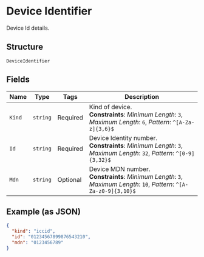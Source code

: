 
# Device Identifier

Device Id details.

## Structure

`DeviceIdentifier`

## Fields

| Name | Type | Tags | Description |
|  --- | --- | --- | --- |
| `Kind` | `string` | Required | Kind of device.<br>**Constraints**: *Minimum Length*: `3`, *Maximum Length*: `6`, *Pattern*: `^[A-Za-z]{3,6}$` |
| `Id` | `string` | Required | Device Identity number.<br>**Constraints**: *Minimum Length*: `3`, *Maximum Length*: `32`, *Pattern*: `^[0-9]{3,32}$` |
| `Mdn` | `string` | Optional | Device MDN number.<br>**Constraints**: *Minimum Length*: `3`, *Maximum Length*: `10`, *Pattern*: `^[A-Za-z0-9]{3,10}$` |

## Example (as JSON)

```json
{
  "kind": "iccid",
  "id": "01234567899876543210",
  "mdn": "0123456789"
}
```


